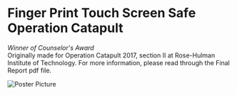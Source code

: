 # Finger Print Touch Screen Safe Operation Catapult
*Winner of Counselor's Award*  
Originally made for Operation Catapult 2017, section II at Rose-Hulman Institute of Technology. 
For more information, please read through the Final Report pdf file.

![Poster Picture](https://github.com/gnodipac886/Finger-Print-Touch-Screen-Safe/blob/master/Group%2025%20Poster.PNG?raw=true)

